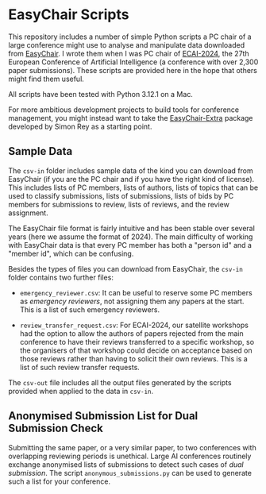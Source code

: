 # EasyChair Scripts

This repository includes a number of simple Python scripts a PC chair of a large conference might use to analyse and manipulate data downloaded from [EasyChair](https://easychair.org/). I wrote them when I was PC chair of [ECAI-2024](https://www.ecai2024.eu/), the 27th European Conference of Artificial Intelligence (a conference with over 2,300 paper submissions). These scripts are provided here in the hope that others might find them useful.

All scripts have been tested with Python 3.12.1 on a Mac.

For more ambitious development projects to build tools for conference management, you might instead want to take the [EasyChair-Extra](https://github.com/COMSOC-Community/easychair-extra) package developed by Simon Rey as a starting point.

## Sample Data

The `csv-in` folder includes sample data of the kind you can download from EasyChair (if you are the PC chair and if you have the right kind of license). This includes lists of PC members, lists of authors, lists of topics that can be used to classify submissions, lists of submissions, lists of bids by PC members for submissions to review, lists of reviews, and the review assignment.

The EasyChair file format is fairly intuitive and has been stable over several years (here we assume the format of 2024). The main difficulty of working with EasyChair data is that every PC member has both a "person id" and a "member id", which can be confusing.

Besides the types of files you can download from EasyChair, the `csv-in` folder contains two further files:

+ `emergency_reviewer.csv`: It can be useful to reserve some PC members as _emergency reviewers_, not assigning them any papers at the start. This is a list of such emergency reviewers.

+ `review_transfer_request.csv`: For ECAI-2024, our satellite workshops had the option to allow the authors of papers rejected from the main conference to have their reviews transferred to a specific workshop, so the organisers of that workshop could decide on acceptance based on those reviews rather than having to solicit their own reviews. This is a list of such review transfer requests.

The `csv-out` file includes all the output files generated by the scripts provided when applied to the data in `csv-in`.

## Anonymised Submission List for Dual Submission Check

Submitting the same paper, or a very similar paper, to two conferences with overlapping reviewing periods is unethical. Large AI conferences routinely exchange anonymised lists of submissions to detect such cases of _dual submission_. The script `anonymous_submissions.py` can be used to generate such a list for your conference.
